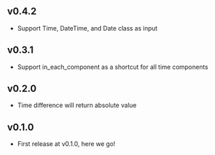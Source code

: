 ## v0.4.2
* Support Time, DateTime, and Date class as input

## v0.3.1
* Support in_each_component as a shortcut for all time components

## v0.2.0
* Time difference will return absolute value

## v0.1.0

* First release at v0.1.0, here we go!